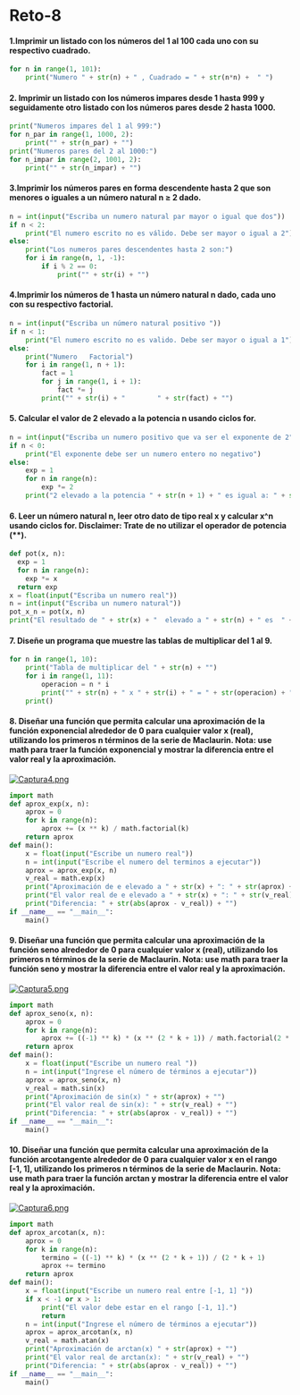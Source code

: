 # Reto-8


#### 1.Imprimir un listado con los números del 1 al 100 cada uno con su respectivo cuadrado.

```python
for n in range(1, 101):
    print("Numero " + str(n) + " , Cuadrado = " + str(n*n) +  " ")
```


#### 2. Imprimir un listado con los números impares desde 1 hasta 999 y seguidamente otro listado con los números pares desde 2 hasta 1000.

``` python
print("Numeros impares del 1 al 999:")
for n_par in range(1, 1000, 2):
    print("" + str(n_par) + "")
print("Numeros pares del 2 al 1000:")
for n_impar in range(2, 1001, 2):
    print("" + str(n_impar) + "")
```


#### 3.Imprimir los números pares en forma descendente hasta 2 que son menores o iguales a un número natural n ≥ 2 dado.

``` python
n = int(input("Escriba un numero natural par mayor o igual que dos"))
if n < 2:
    print("El numero escrito no es válido. Debe ser mayor o igual a 2")
else:
    print("Los numeros pares descendentes hasta 2 son:")
    for i in range(n, 1, -1):
        if i % 2 == 0:
            print("" + str(i) + "")
```


#### 4.Imprimir los números de 1 hasta un número natural n dado, cada uno con su respectivo factorial.

``` python
n = int(input("Escriba un número natural positivo "))
if n < 1:
    print("El numero escrito no es valido. Debe ser mayor o igual a 1")
else:
    print("Numero   Factorial")
    for i in range(1, n + 1):
        fact = 1
        for j in range(1, i + 1):
            fact *= j
        print("" + str(i) + "        " + str(fact) + "")
```


#### 5. Calcular el valor de 2 elevado a la potencia n usando ciclos for.

``` python
n = int(input("Escriba un numero positivo que va ser el exponente de 2"))
if n < 0:
    print("El exponente debe ser un numero entero no negativo")
else:
    exp = 1
    for n in range(n):
        exp *= 2
    print("2 elevado a la potencia " + str(n + 1) + " es igual a: " + str(exp) + "")
```


#### 6. Leer un número natural n, leer otro dato de tipo real x y calcular x^n usando ciclos for. Disclaimer: Trate de no utilizar el operador de potencia (**).

``` python
def pot(x, n):
  exp = 1
  for n in range(n):
    exp *= x
  return exp
x = float(input("Escriba un numero real"))
n = int(input("Escriba un numero natural"))
pot_x_n = pot(x, n)
print("El resultado de " + str(x) + "  elevado a " + str(n) + " es  " + str(pot_x_n) + "")
```


#### 7. Diseñe un programa que muestre las tablas de multiplicar del 1 al 9.

``` python
for n in range(1, 10):
    print("Tabla de multiplicar del " + str(n) + "")
    for i in range(1, 11):
        operacion = n * i
        print("" + str(n) + " x " + str(i) + " = " + str(operacion) + "")
    print()
```


#### 8. Diseñar una función que permita calcular una aproximación de la función exponencial alrededor de 0 para cualquier valor x (real), utilizando los primeros n términos de la serie de Maclaurin. Nota: use math para traer la función exponencial y mostrar la diferencia entre el valor real y la aproximación.

[![Captura4.png](https://i.postimg.cc/52gY443K/Captura4.png)](https://postimg.cc/ts1CDH8F)

``` python
import math
def aprox_exp(x, n):
    aprox = 0
    for k in range(n):
        aprox += (x ** k) / math.factorial(k)
    return aprox
def main():
    x = float(input("Escribe un numero real"))
    n = int(input("Escribe el numero del terminos a ejecutar"))
    aprox = aprox_exp(x, n)
    v_real = math.exp(x)
    print("Aproximación de e elevado a " + str(x) + ": " + str(aprox) + "")
    print("El valor real de e elevado a " + str(x) + ": " + str(v_real) + "")
    print("Diferencia: " + str(abs(aprox - v_real)) + "")
if __name__ == "__main__":
    main()
```


#### 9. Diseñar una función que permita calcular una aproximación de la función seno alrededor de 0 para cualquier valor x (real), utilizando los primeros n términos de la serie de Maclaurin. Nota: use math para traer la función seno y mostrar la diferencia entre el valor real y la aproximación.

[![Captura5.png](https://i.postimg.cc/PxgN3PXJ/Captura5.png)](https://postimg.cc/ftvwkW0Q)

``` python
import math
def aprox_seno(x, n):
    aprox = 0
    for k in range(n):
        aprox += ((-1) ** k) * (x ** (2 * k + 1)) / math.factorial(2 * k + 1)
    return aprox
def main():
    x = float(input("Escribe un numero real "))
    n = int(input("Ingrese el número de términos a ejecutar"))
    aprox = aprox_seno(x, n)
    v_real = math.sin(x)
    print("Aproximación de sin(x) " + str(aprox) + "")
    print("El valor real de sin(x): " + str(v_real) + "")
    print("Diferencia: " + str(abs(aprox - v_real)) + "")
if __name__ == "__main__":
    main()
```


#### 10. Diseñar una función que permita calcular una aproximación de la función arcotangente alrededor de 0 para cualquier valor x en el rango [-1, 1], utilizando los primeros n términos de la serie de Maclaurin. Nota: use math para traer la función arctan y mostrar la diferencia entre el valor real y la aproximación.

[![Captura6.png](https://i.postimg.cc/5NM68YKk/Captura6.png)](https://postimg.cc/G9qLC2Ck)

``` python
import math
def aprox_arcotan(x, n):
    aprox = 0
    for k in range(n):
        termino = ((-1) ** k) * (x ** (2 * k + 1)) / (2 * k + 1)
        aprox += termino
    return aprox
def main():
    x = float(input("Escribe un numero real entre [-1, 1] "))
    if x < -1 or x > 1:
        print("El valor debe estar en el rango [-1, 1].")
        return
    n = int(input("Ingrese el número de términos a ejecutar"))
    aprox = aprox_arcotan(x, n)
    v_real = math.atan(x)
    print("Aproximación de arctan(x) " + str(aprox) + "")
    print("El valor real de arctan(x): " + str(v_real) + "")
    print("Diferencia: " + str(abs(aprox - v_real)) + "")
if __name__ == "__main__":
    main()
```
